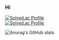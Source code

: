 ### Hi

[![Solved.ac Profile](http://mazassumnida.wtf/api/v2/generate_badge?boj=gyuzic)](https://solved.ac/gyuzic)<br/>
[![Solved.ac Profile](http://mazassumnida.wtf/api/generate_badge?boj=yoon828990)](https://solved.ac/yoon828990)<br/>

![Anurag's GitHub stats](https://github-readme-stats.vercel.app/api?username=gyuminv2&show_icons=true&theme=white)



<!--
**gyuminv2/gyuminv2** is a ✨ _special_ ✨ repository because its `README.md` (this file) appears on your GitHub profile.

Here are some ideas to get you started:

- 🔭 I’m currently working on ...
- 🌱 I’m currently learning ...
- 👯 I’m looking to collaborate on ...
- 🤔 I’m looking for help with ...
- 💬 Ask me about ...
- 📫 How to reach me: ...
- 😄 Pronouns: ...
- ⚡ Fun fact: ...
-->
